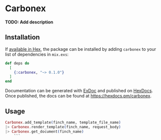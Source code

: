# Carbonex

**TODO: Add description**

## Installation

If [available in Hex](https://hex.pm/docs/publish), the package can be installed
by adding `carbonex` to your list of dependencies in `mix.exs`:

```elixir
def deps do
  [
    {:carbonex, "~> 0.1.0"}
  ]
end
```

Documentation can be generated with [ExDoc](https://github.com/elixir-lang/ex_doc)
and published on [HexDocs](https://hexdocs.pm). Once published, the docs can
be found at <https://hexdocs.pm/carbonex>.

## Usage

```elixir
Carbonex.add_template(finch_name, template_file_name)
|> Carbonex.render_template(finch_name, request_body)
|> Carbonex.get_document(finch_name)
    ```

